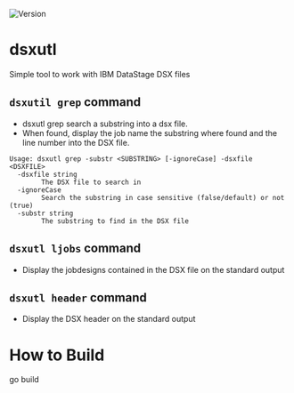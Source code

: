 ![Version](https://img.shields.io/github/manifest-json/v/jdelvign/dsxutl)

# dsxutl
Simple tool to work with IBM DataStage DSX files

## `dsxutil grep` command
- dsxutl grep search a substring into a dsx file.
- When found, display the job name the substring where found and the line number into the DSX file.

```
Usage: dsxutl grep -substr <SUBSTRING> [-ignoreCase] -dsxfile <DSXFILE>
  -dsxfile string
        The DSX file to search in
  -ignoreCase
        Search the substring in case sensitive (false/default) or not (true)
  -substr string
        The substring to find in the DSX file
```

## `dsxutl ljobs` command
- Display the jobdesigns contained in the DSX file on the standard output

## `dsxutl header` command
- Display the DSX header on the standard output

# How to Build
go build

